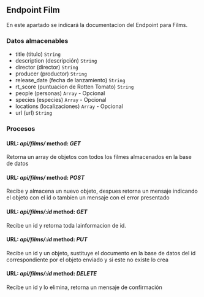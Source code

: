 ## Endpoint Film

En este apartado se indicará la documentacion del Endpoint para Films.

### Datos almacenables

- title (titulo) `String`
- description (descripción) `String`
- director (director) `String`
- producer (productor) `String`
- release_date (fecha de lanzamiento) `String`
- rt_score (puntuacion de Rotten Tomato) `String`
- people (personas) `Array` - Opcional
- species (especies) `Array` - Opcional
- locations (localizaciones) `Array` - Opcional
- url (url) `String`

### Procesos

#### URL: *api/films/* method: *GET*

Retorna un array de objetos con todos los filmes almacenados en la base de datos

#### URL: *api/films/* method: *POST*

Recibe y almacena un nuevo objeto, despues retorna un mensaje indicando el objeto con el id o tambien un mensaje con el error presentado

#### URL: *api/films/:id* method: *GET*

Recibe un id y retorna toda lainformacion de id.

#### URL: *api/films/:id* method: *PUT*

Recibe un id y un objeto, sustituye el documento en la base de datos del id correspondiente por el objeto enviado y si este no existe lo crea

#### URL: *api/films/:id* method: *DELETE*

Recibe un id y lo elimina, retorna un mensaje de confirmación
